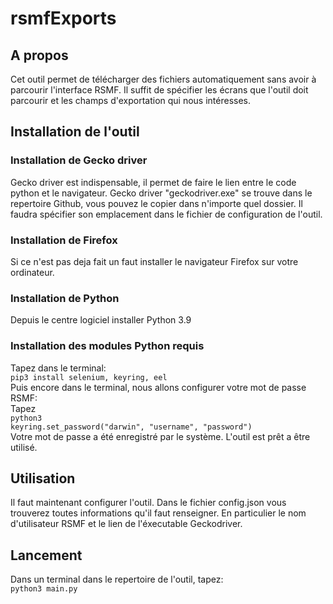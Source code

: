 # rsmfExports

## A propos
Cet outil permet de télécharger des fichiers automatiquement sans avoir à parcourir l'interface RSMF. 
Il suffit de spécifier les écrans que l'outil doit parcourir et les champs d'exportation qui nous intéresses.

## Installation de l'outil
### Installation de Gecko driver
Gecko driver est indispensable, il permet de faire le lien entre le code python et le navigateur.
Gecko driver "geckodriver.exe" se trouve dans le repertoire Github, vous pouvez le copier dans n'importe quel dossier. Il faudra spécifier son emplacement dans le fichier de configuration de l'outil.

### Installation de Firefox
Si ce n'est pas deja fait un faut installer le navigateur Firefox sur votre ordinateur.

### Installation de Python
Depuis le centre logiciel installer Python 3.9

### Installation des modules Python requis
Tapez dans le terminal:\
`pip3 install selenium, keyring, eel`\
Puis encore dans le terminal, nous allons configurer votre mot de passe RSMF:\
Tapez\
`python3`\
`keyring.set_password("darwin", "username", "password")`\
Votre mot de passe a été enregistré par le système.
L'outil est prêt a être utilisé.

## Utilisation
Il faut maintenant configurer l'outil.
Dans le fichier config.json vous trouverez toutes informations qu'il faut renseigner. En particulier le nom d'utilisateur RSMF et le lien de l'éxecutable Geckodriver.

## Lancement
Dans un terminal dans le repertoire de l'outil, tapez:\
`python3 main.py`
